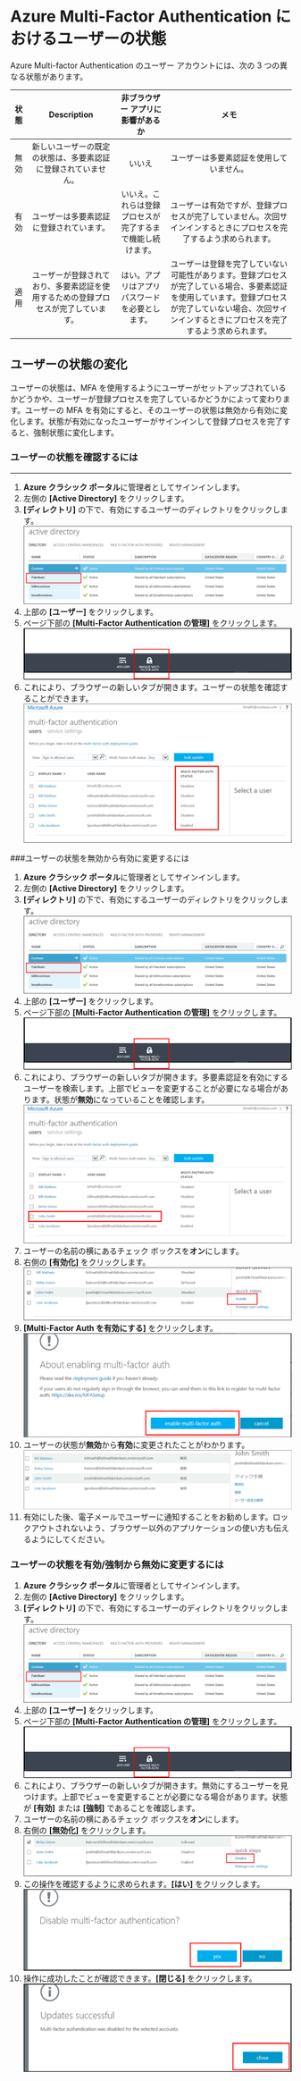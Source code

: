<properties 
	pageTitle="Microsoft Azure Multi-Factor Authentication におけるユーザーの状態"
	description="Azure MFA におけるユーザーの状態について説明します。"
	services="multi-factor-authentication"
	documentationCenter=""
	authors="kgremban"
	manager="femila"
	editor="curtand"/>

<tags
	ms.service="multi-factor-authentication"
	ms.workload="identity"
	ms.tgt_pltfrm="na"
	ms.devlang="na"
	ms.topic="article"
	ms.date="08/04/2016"
	ms.author="kgremban"/>

# Azure Multi-Factor Authentication におけるユーザーの状態

Azure Multi-factor Authentication のユーザー アカウントには、次の 3 つの異なる状態があります。

状態 | Description |非ブラウザー アプリに影響があるか| メモ
:-------------: | :-------------: |:-------------: |:-------------: |
無効 | 新しいユーザーの既定の状態は、多要素認証に登録されていません。|いいえ|ユーザーは多要素認証を使用していません。
有効 |ユーザーは多要素認証に登録されています。|いいえ。これらは登録プロセスが完了するまで機能し続けます。|ユーザーは有効ですが、登録プロセスが完了していません。次回サインインするときにプロセスを完了するよう求められます。
適用|ユーザーが登録されており、多要素認証を使用するための登録プロセスが完了しています。|はい。アプリはアプリ パスワードを必要とします。 | ユーザーは登録を完了していない可能性があります。登録プロセスが完了している場合、多要素認証を使用しています。登録プロセスが完了していない場合、次回サインインするときにプロセスを完了するよう求められます。

## ユーザーの状態の変化
ユーザーの状態は、MFA を使用するようにユーザーがセットアップされているかどうかや、ユーザーが登録プロセスを完了しているかどうかによって変わります。ユーザーの MFA を有効にすると、そのユーザーの状態は無効から有効に変化します。状態が有効になったユーザーがサインインして登録プロセスを完了すると、強制状態に変化します。

### ユーザーの状態を確認するには
--------------------------------------------------------------------------------
1.  **Azure クラシック ポータル**に管理者としてサインインします。
2.  左側の **[Active Directory]** をクリックします。
3.  **[ディレクトリ]** の下で、有効にするユーザーのディレクトリをクリックします。![Click Directory](./media/multi-factor-authentication-get-started-cloud/directory1.png)
4.  上部の **[ユーザー]** をクリックします。
5.  ページ下部の **[Multi-Factor Authentication の管理]** をクリックします。 ![Click Directory](./media/multi-factor-authentication-get-started-cloud/manage1.png)
6.  これにより、ブラウザーの新しいタブが開きます。ユーザーの状態を確認することができます。 ![Click Directory](./media/multi-factor-authentication-get-started-user-states/userstate1.png)

###ユーザーの状態を無効から有効に変更するには
1.  **Azure クラシック ポータル**に管理者としてサインインします。
2.  左側の **[Active Directory]** をクリックします。
3.  **[ディレクトリ]** の下で、有効にするユーザーのディレクトリをクリックします。![Click Directory](./media/multi-factor-authentication-get-started-cloud/directory1.png)
4.  上部の **[ユーザー]** をクリックします。
5.  ページ下部の **[Multi-Factor Authentication の管理]** をクリックします。 ![Click Directory](./media/multi-factor-authentication-get-started-cloud/manage1.png)
6.  これにより、ブラウザーの新しいタブが開きます。多要素認証を有効にするユーザーを検索します。上部でビューを変更することが必要になる場合があります。状態が**無効**になっていることを確認します。![Enable user](./media/multi-factor-authentication-get-started-cloud/enable1.png)
7.  ユーザーの名前の横にあるチェック ボックスを**オン**にします。
7.  右側の **[有効化]** をクリックします。![Enable user](./media/multi-factor-authentication-get-started-cloud/user1.png)
8.  **[Multi-Factor Auth を有効にする]** をクリックします。![Enable user](./media/multi-factor-authentication-get-started-cloud/enable2.png)
9.  ユーザーの状態が**無効**から**有効**に変更されたことがわかります。![Enable Users](./media/multi-factor-authentication-get-started-cloud/user.png)
10.  有効にした後、電子メールでユーザーに通知することをお勧めします。ロックアウトされないよう、ブラウザー以外のアプリケーションの使い方も伝えるようにしてください。

### ユーザーの状態を有効/強制から無効に変更するには
1.  **Azure クラシック ポータル**に管理者としてサインインします。
2.  左側の **[Active Directory]** をクリックします。
3.  **[ディレクトリ]** の下で、有効にするユーザーのディレクトリをクリックします。![Click Directory](./media/multi-factor-authentication-get-started-cloud/directory1.png)
4.  上部の **[ユーザー]** をクリックします。
5.  ページ下部の **[Multi-Factor Authentication の管理]** をクリックします。 ![Click Directory](./media/multi-factor-authentication-get-started-cloud/manage1.png)
6.  これにより、ブラウザーの新しいタブが開きます。無効にするユーザーを見つけます。上部でビューを変更することが必要になる場合があります。状態が **[有効]** または **[強制]** であることを確認します。
7.  ユーザーの名前の横にあるチェック ボックスを**オン**にします。
7.  右側の **[無効化]** をクリックします。 ![Disable user](./media/multi-factor-authentication-get-started-user-states/userstate2.png)
8.  この操作を確認するように求められます。**[はい]** をクリックします。 ![Disable user](./media/multi-factor-authentication-get-started-user-states/userstate3.png)
9.  操作に成功したことが確認できます。**[閉じる]** をクリックします。![Disable user](./media/multi-factor-authentication-get-started-user-states/userstate4.png)

<!---HONumber=AcomDC_0921_2016-->